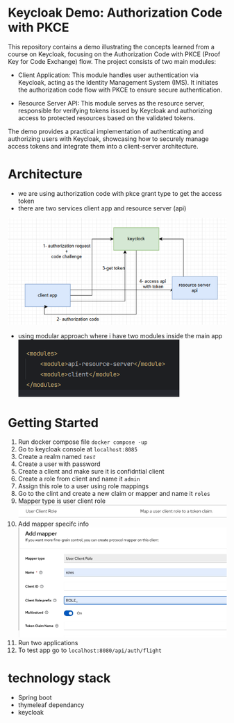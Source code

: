 
# Keycloak Demo: Authorization Code with PKCE
This repository contains a demo illustrating the concepts learned from a course on Keycloak, focusing on the Authorization Code with PKCE (Proof Key for Code Exchange) flow. The project consists of two main modules:

- Client Application: This module handles user authentication via Keycloak, acting as the Identity Management System (IMS). It initiates the authorization code flow with PKCE to ensure secure authentication.

- Resource Server API: This module serves as the resource server, responsible for verifying tokens issued by Keycloak and authorizing access to protected resources based on the validated tokens.

The demo provides a practical implementation of authenticating and authorizing users with Keycloak, showcasing how to securely manage access tokens and integrate them into a client-server architecture.

# Architecture 

- we are using authorization code with pkce grant type to get the access token
- there are two services client app and resource server (api)

![img.png](pictures/img10.png)

 - using modular approach where i have two modules inside the main app
![img_3.png](pictures/img_3.png)

# Getting Started

1. Run docker compose file `docker compose -up`
2. Go to keycloak console at `localhost:8085`
3. Create a realm named _`test`_
4. Create a user with password 
5. Create a client and make sure it is confidntial client
6. Create a role from client and name it `admin`
7. Assign this role to a user using role mappings
8. Go to the clint and create a new claim or mapper and name it `roles` 
9. Mapper type is user client role ![img.png](pictures/img.png)
10. Add mapper specifc info ![img_1.png](pictures/img_1.png)
11. Run two applications
12. To test app go to `localhost:8080/api/auth/flight`


# technology stack 
- Spring boot 
- thymeleaf dependancy
- keycloak




